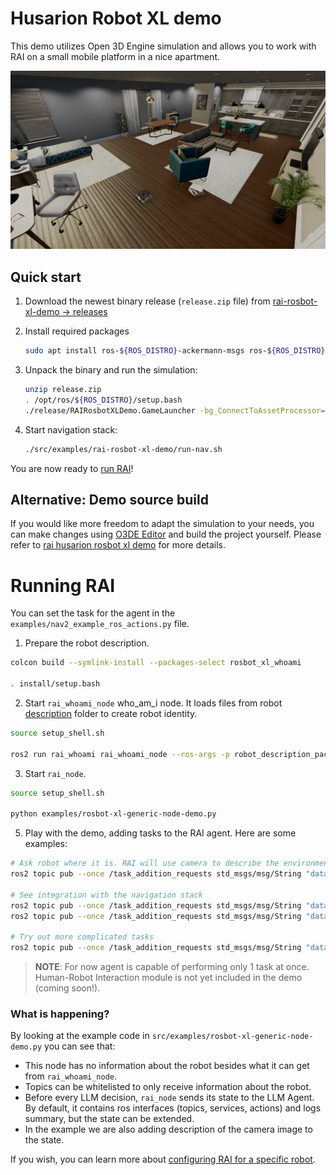 # Husarion Robot XL demo

This demo utilizes Open 3D Engine simulation and allows you to work with RAI on a small mobile platform in a nice apartment.

![Screenshot1](../imgs/o3deSimulation.png)

## Quick start

1. Download the newest binary release (`release.zip` file) from [rai-rosbot-xl-demo -> releases](https://github.com/RobotecAI/rai-rosbot-xl-demo/releases)
2. Install required packages

   ```bash
   sudo apt install ros-${ROS_DISTRO}-ackermann-msgs ros-${ROS_DISTRO}-gazebo-msgs ros-${ROS_DISTRO}-control-toolbox
   ```

3. Unpack the binary and run the simulation:

   ```bash
   unzip release.zip
   . /opt/ros/${ROS_DISTRO}/setup.bash
   ./release/RAIRosbotXLDemo.GameLauncher -bg_ConnectToAssetProcessor=0
   ```

4. Start navigation stack:
   ```bash
   ./src/examples/rai-rosbot-xl-demo/run-nav.sh
   ```

You are now ready to [run RAI](#running-rai)!

## Alternative: Demo source build

If you would like more freedom to adapt the simulation to your needs, you can make changes using
[O3DE Editor](https://www.docs.o3de.org/docs/welcome-guide/) and build the project
yourself.
Please refer to [rai husarion rosbot xl demo][rai rosbot demo] for more details.

# Running RAI

You can set the task for the agent in the `examples/nav2_example_ros_actions.py` file.

1. Prepare the robot description.

```bash
colcon build --symlink-install --packages-select rosbot_xl_whoami

. install/setup.bash
```

2. Start `rai_whoami_node`
   who_am_i node. It loads files from robot [description](https://github.com/RobotecAI/rai-rosbot-xl-demo/tree/development/src/rosbot_xl_whoami/description) folder to create robot identity.

```bash
source setup_shell.sh

ros2 run rai_whoami rai_whoami_node --ros-args -p robot_description_package:="rosbot_xl_whoami"
```

3. Start `rai_node`.

```bash
source setup_shell.sh

python examples/rosbot-xl-generic-node-demo.py
```

5. Play with the demo, adding tasks to the RAI agent. Here are some examples:

```bash
# Ask robot where it is. RAI will use camera to describe the environment
ros2 topic pub --once /task_addition_requests std_msgs/msg/String "data: 'Where are you now?'"

# See integration with the navigation stack
ros2 topic pub --once /task_addition_requests std_msgs/msg/String "data: 'Drive 1 meter forward'"
ros2 topic pub --once /task_addition_requests std_msgs/msg/String "data: 'Spin 90 degrees'"

# Try out more complicated tasks
ros2 topic pub --once /task_addition_requests std_msgs/msg/String "data: 'Drive forward if the path is clear, otherwise backward'"
```

> **NOTE**: For now agent is capable of performing only 1 task at once.
> Human-Robot Interaction module is not yet included in the demo (coming soon!).

### What is happening?

By looking at the example code in `src/examples/rosbot-xl-generic-node-demo.py` you can see that:

- This node has no information about the robot besides what it can get from `rai_whoami_node`.
- Topics can be whitelisted to only receive information about the robot.
- Before every LLM decision, `rai_node` sends its state to the LLM Agent. By default, it contains ros interfaces (topics, services, actions) and logs summary, but the state can be extended.
- In the example we are also adding description of the camera image to the state.

If you wish, you can learn more about [configuring RAI for a specific robot](../create_robots_whoami.md).

[rai rosbot demo]: https://github.com/RobotecAI/rai-rosbot-xl-demo
